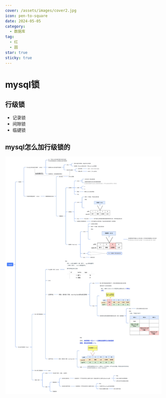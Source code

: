 ```yaml
---
cover: /assets/images/cover2.jpg
icon: pen-to-square
date: 2024-05-05
category:
  - 数据库
tag:
  - 红
  - 圆
star: true
sticky: true
---
```


# mysql锁

## 行级锁
- 记录锁
- 间隙锁
- 临键锁

## mysql怎么加行级锁的

![img_3.png](img_3.png)